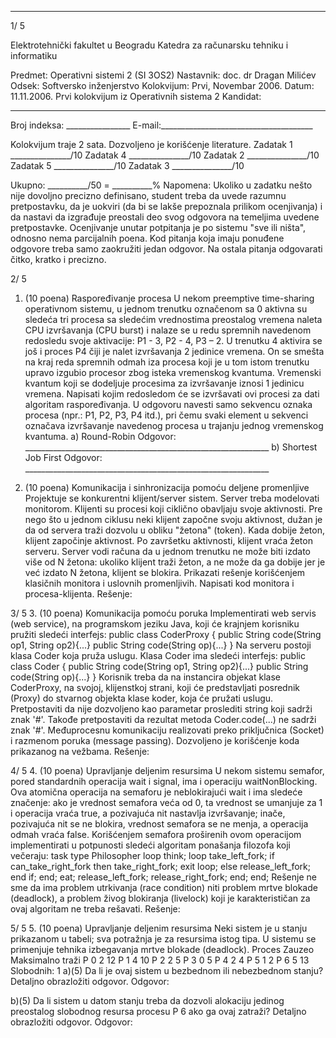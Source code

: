 --------------------------------------------------------------------------------


1/  5 
 
Elektrotehnički fakultet u Beogradu 
Katedra za računarsku tehniku i informatiku 
 
Predmet: Operativni sistemi 2 (SI  3OS2) 
Nastavnik: doc. dr Dragan Milićev 
Odsek: Softversko inženjerstvo 
Kolokvijum: Prvi,    Novembar 2006. 
Datum: 11.11.2006. 
Prvi kolokvijum iz Operativnih sistema 2 
Kandidat:
 _____________________________________________________________ 
Broj indeksa: ________________  E-mail:______________________________________ 
 
Kolokvijum traje 2 sata. Dozvoljeno je korišćenje literature. 
Zadatak 1 _______________/10   Zadatak 4 _______________/10 
Zadatak 2 _______________/10   Zadatak 5 _______________/10 
Zadatak 3 _______________/10    
 
Ukupno: __________/50 = __________% 
Napomena: Ukoliko u zadatku nešto nije dovoljno precizno definisano, student treba da 
uvede razumnu pretpostavku, da je uokviri (da bi se lakše prepoznala prilikom ocenjivanja) i 
da  nastavi da  izgrađuje  preostali  deo  svog  odgovora  na  temeljima  uvedene  pretpostavke. 
Ocenjivanje unutar potpitanja je po sistemu "sve ili ništa", odnosno nema parcijalnih poena. 
Kod pitanja koja imaju ponuđene odgovore treba samo zaokružiti jedan odgovor. Na ostala 
pitanja odgovarati čitko, kratko i precizno. 
 

2/  5 
1. (10 poena) Raspoređivanje procesa 
U nekom preemptive  time-sharing operativnom sistemu, u jednom trenutku označenom sa 0 
aktivna  su  sledeća tri procesa  sa  sledećim  vrednostima  preostalog  vremena  naleta  CPU 
izvršavanja (CPU burst) i nalaze se u redu spremnih navedenom redosledu svoje aktivacije: 
P1 - 3, P2 - 4, P3 – 2. 
U trenutku 4 aktivira se još   i proces P4 čiji je nalet izvršavanja 2 jedinice vremena. On se 
smešta na kraj reda spremnih odmah iza procesa koji je u tom istom trenutku upravo izgubio 
procesor zbog isteka vremenskog kvantuma. Vremenski kvantum koji se dodeljuje procesima 
za izvršavanje iznosi 1 jedinicu vremena. 
Napisati kojim redosledom će se izvršavati ovi procesi za dati algoritam raspoređivanja. U 
odgovoru navesti samo sekvencu oznaka procesa (npr.: P1, P2, P3, P4 itd.), pri čemu svaki 
element u sekvenci označava izvršavanje navedenog procesa u trajanju jednog vremenskog 
kvantuma. 
a) Round-Robin 
Odgovor: _____________________________________________________________ 
b) Shortest Job First 
Odgovor: _____________________________________________________________ 
 
 
 
2. (10 poena) Komunikacija i sinhronizacija pomoću deljene promenljive 
Projektuje se konkurentni klijent/server sistem. Server treba modelovati monitorom. Klijenti 
su  procesi koji ciklično obavljaju svoje aktivnosti. Pre nego što u jednom ciklusu neki klijent 
započne svoju aktivnost, dužan je da od servera traži dozvolu u obliku "žetona" (token). Kada 
dobije žeton, klijent započinje aktivnost. Po završetku aktivnosti, klijent vraća žeton serveru. 
Server vodi računa da u jednom trenutku ne može biti izdato više od N žetona: ukoliko klijent 
traži žeton, a ne može da ga dobije jer je već izdato N žetona, klijent se blokira. Prikazati 
rešenje korišćenjem  klasičnih  monitora  i  uslovnih  promenljivih. Napisati  kod  monitora  i 
procesa-klijenta. 
Rešenje: 

3/  5 
3. (10 poena) Komunikacija pomoću poruka 
Implementirati web  servis  (web  service),  na  programskom  jeziku  Java,  koji  će  krajnjem 
korisniku pružiti sledeći interfejs: 
public class CoderProxy { 
 public String code(String op1, String op2){...} 
 public String code(String op){...} 
} 
Na serveru postoji klasa Coder koja pruža uslugu. Klasa Coder ima sledeći interfejs: 
public class Coder { 
 public String code(String op1, String op2){...} 
 public String code(String op){...} 
} 
Korisnik treba da na instancira objekat klase CoderProxy, na svojoj, klijenstkoj strani, koji će 
predstavljati  posrednik  (Proxy)  do  stvarnog  objekta  klase  koder,  koja  će  pružati  uslugu. 
Pretpostaviti da nije dozvoljeno kao parametar proslediti string koji sadrži znak '#'. Takođe 
pretpostaviti  da  rezultat  metoda Coder.code(...) ne  sadrži  znak  '#'.  Međuprocesnu 
komunikaciju realizovati preko priključnica (Socket) i razmenom poruka (message  passing). 
Dozvoljeno je korišćenje koda prikazanog na vežbama. 
Rešenje: 
 

4/  5 
4. (10 poena) Upravljanje deljenim resursima 
U  nekom  sistemu  semafor,  pored  standardnih  operacija 
wait  i signal,  ima  i  operaciju 
waitNonBlocking. Ova atomična operacija na semaforu je neblokirajući wait i ima sledeće 
značenje: ako je vrednost semafora veća od 0, ta vrednost se umanjuje za 1 i operacija vraća 
true, a pozivajuća nit nastavlja izvršavanje; inače, pozivajuća nit se ne blokira, vrednost 
semafora se ne menja, a operacija odmah vraća false. 
Korišćenjem  semafora  proširenih  ovom  operacijom  implementirati  u  potpunosti  sledeći 
algoritam ponašanja filozofa koji večeraju: 
task type Philosopher 
  loop 
    think; 
    loop 
      take_left_fork; 
      if can_take_right_fork then 
        take_right_fork; 
        exit loop; 
      else 
        release_left_fork; 
      end if; 
    end; 
    eat; 
    release_left_fork; 
    release_right_fork; 
  end; 
end; 
Rešenje  ne  sme  da  ima  problem  utrkivanja  (race  condition)  niti  problem  mrtve  blokade 
(deadlock), a problem živog blokiranja (livelock) koji je karakterističan za ovaj algoritam ne 
treba rešavati. 
Rešenje: 

5/  5 
5. (10 poena) Upravljanje deljenim resursima 
Neki  sistem  je  u  stanju  prikazanom  u  tabeli;  sva  potražnja  je  za  resursima  istog  tipa.  U 
sistemu se primenjuje tehnika izbegavanja mrtve blokade (deadlock). 
Proces Zauzeo Maksimalno traži 
P
0
 2 12 
P
1
 4 10 
P
2
 2 5 
P
3
 0 5 
P
4
 2 4 
P
5
 1 2 
P
6
 5 13 
Slobodnih: 1 
a)(5)   Da li je ovaj sistem u bezbednom ili nebezbednom stanju? Detaljno obrazložiti odgovor. 
Odgovor: 
 
 
 
 
 
 
 
 
 
 
b)(5) Da li sistem u datom stanju treba da dozvoli alokaciju jedinog preostalog slobodnog 
resursa procesu P
6
 ako ga ovaj zatraži? Detaljno obrazložiti odgovor. 
Odgovor: 
 